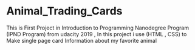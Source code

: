 # Animal_Trading_Cards
This is First Project in Introduction to Programming Nanodegree Program (IPND Program) from udacity 2019 , In this project i use (HTML , CSS) to Make single page 
card Information about my favorite animal
